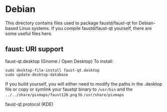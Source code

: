 
Debian
====================
This directory contains files used to package faustd/faust-qt
for Debian-based Linux systems. If you compile faustd/faust-qt yourself, there are some useful files here.

## faust: URI support ##


faust-qt.desktop  (Gnome / Open Desktop)
To install:

	sudo desktop-file-install faust-qt.desktop
	sudo update-desktop-database

If you build yourself, you will either need to modify the paths in
the .desktop file or copy or symlink your faustqt binary to `/usr/bin`
and the `../../share/pixmaps/faust128.png` to `/usr/share/pixmaps`

faust-qt.protocol (KDE)

